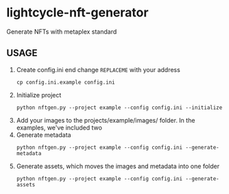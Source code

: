 # lightcycle-nft-generator

Generate NFTs with metaplex standard

## USAGE

1. Create config.ini end change `REPLACEME` with your address
	```
	cp config.ini.example config.ini
	```
2. Initialize project
	```
	python nftgen.py --project example --config config.ini --initialize
	```
3. Add your images to the projects/example/images/ folder.  In the examples, we've included two
4. Generate metadata
	```
	python nftgen.py --project example --config config.ini --generate-metadata
	```
4. Generate assets, which moves the images and metadata into one folder
	```
	python nftgen.py --project example --config config.ini --generate-assets
	```
